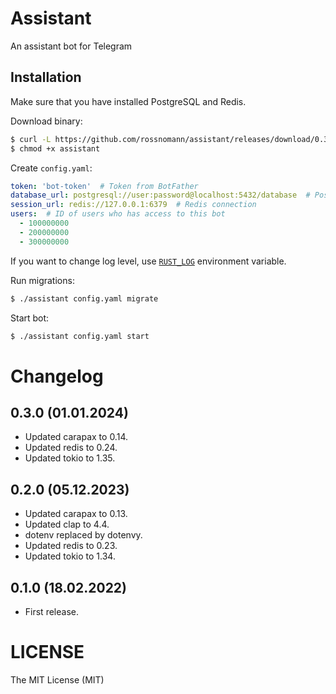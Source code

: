 # Assistant

An assistant bot for Telegram

## Installation

Make sure that you have installed PostgreSQL and Redis.

Download binary:

```sh
$ curl -L https://github.com/rossnomann/assistant/releases/download/0.3.0/assistant-0.3.0_x86_64-linux-gnu --output assistant
$ chmod +x assistant
```

Create `config.yaml`:

```yaml
token: 'bot-token'  # Token from BotFather
database_url: postgresql://user:password@localhost:5432/database  # PostgreSQL connection
session_url: redis://127.0.0.1:6379  # Redis connection
users:  # ID of users who has access to this bot
  - 100000000
  - 200000000
  - 300000000
```

If you want to change log level, use [`RUST_LOG`](https://docs.rs/env_logger/0.9.0/env_logger/) environment variable.

Run migrations:

```sh
$ ./assistant config.yaml migrate
```

Start bot:

```sh
$ ./assistant config.yaml start
````

# Changelog

## 0.3.0 (01.01.2024)

- Updated carapax to 0.14.
- Updated redis to 0.24.
- Updated tokio to 1.35.

## 0.2.0 (05.12.2023)

- Updated carapax to 0.13.
- Updated clap to 4.4.
- dotenv replaced by dotenvy.
- Updated redis to 0.23.
- Updated tokio to 1.34.

## 0.1.0 (18.02.2022)

- First release.

# LICENSE

The MIT License (MIT)
